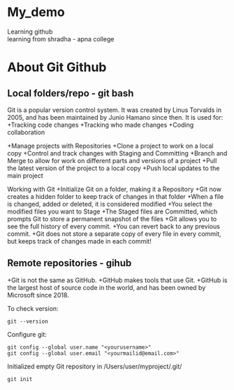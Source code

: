 # My_demo
Learning github 
<br> learning from shradha - apna college

# About Git Github

## Local folders/repo - git bash

Git is a popular version control system. It was created by Linus Torvalds in 2005, and has been maintained by Junio Hamano since then.
It is used for:
  +Tracking code changes
  +Tracking who made changes
  +Coding collaboration

+Manage projects with Repositories
+Clone a project to work on a local copy
+Control and track changes with Staging and Committing
+Branch and Merge to allow for work on different parts and versions of a project
+Pull the latest version of the project to a local copy
+Push local updates to the main project

Working with Git
+Initialize Git on a folder, making it a Repository
+Git now creates a hidden folder to keep track of changes in that folder
+When a file is changed, added or deleted, it is considered modified
+You select the modified files you want to Stage
+The Staged files are Committed, which prompts Git to store a permanent snapshot of the files
+Git allows you to see the full history of every commit.
+You can revert back to any previous commit.
+Git does not store a separate copy of every file in every commit, but keeps track of changes made in each commit!


## Remote repositories - gihub

+Git is not the same as GitHub.
+GitHub makes tools that use Git.
+GitHub is the largest host of source code in the world, and has been owned by Microsoft since 2018.


To check version:
```
git --version
```

Configure git:
```
git config --global user.name "<yourusername>"
git config --global user.email "<yourmailid@email.com>"
``` 

Initialized empty Git repository in /Users/user/myproject/.git/
```
git init 
```

